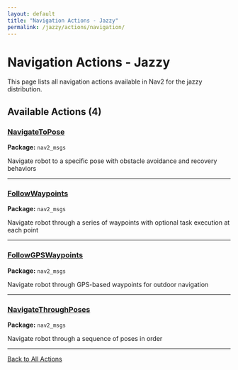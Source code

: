 ```yaml
---
layout: default
title: "Navigation Actions - Jazzy"
permalink: /jazzy/actions/navigation/
---
```


# Navigation Actions - Jazzy

This page lists all navigation actions available in Nav2 for the jazzy distribution.

## Available Actions (4)


### [NavigateToPose](/actions/jazzy/navigatetopose.html)

**Package:** `nav2_msgs`

Navigate robot to a specific pose with obstacle avoidance and recovery behaviors

---

### [FollowWaypoints](/actions/jazzy/followwaypoints.html)

**Package:** `nav2_msgs`

Navigate robot through a series of waypoints with optional task execution at each point

---

### [FollowGPSWaypoints](/actions/jazzy/followgpswaypoints.html)

**Package:** `nav2_msgs`

Navigate robot through GPS-based waypoints for outdoor navigation

---

### [NavigateThroughPoses](/actions/jazzy/navigatethroughposes.html)

**Package:** `nav2_msgs`

Navigate robot through a sequence of poses in order

---


[Back to All Actions](/jazzy/actions/index.html)
